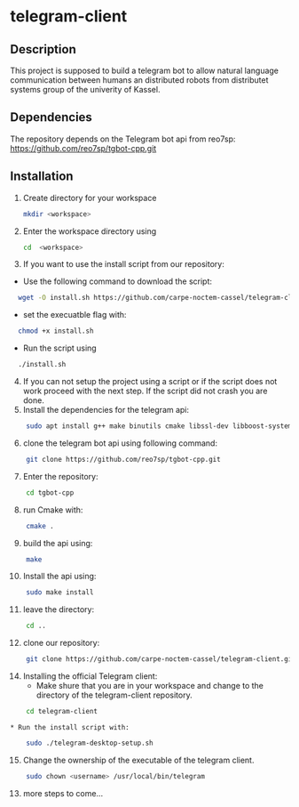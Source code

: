 # telegram-client
## Description
This project is supposed to build a telegram bot to allow natural language communication between humans an distributed robots from distributet systems group of the univerity of Kassel.  

## Dependencies
The repository depends on the Telegram bot api from reo7sp:  
https://github.com/reo7sp/tgbot-cpp.git

## Installation
1. Create directory for your workspace
    ```bash
    mkdir <workspace>
    ```
2. Enter the workspace directory using  
    ```bash 
    cd  <workspace>
    ```
3. If you want to use the install script from our repository:
  * Use the following command to download the script:  
  ```bash
    wget -O install.sh https://github.com/carpe-noctem-cassel/telegram-client/raw/master/install.sh
  ```
  * set the execuatble flag with:
  ```bash
    chmod +x install.sh
  ```
  * Run the script using  
  ```bash
    ./install.sh
  ```
4. If you can not setup the project using a script or if the script does not work proceed with the next step.
   If the script did not crash you are done.
5. Install the dependencies for the telegram api:  
```bash
    sudo apt install g++ make binutils cmake libssl-dev libboost-system-dev
```
6. clone the telegram bot api using following command:
```bash
    git clone https://github.com/reo7sp/tgbot-cpp.git
```
7. Enter the repository:
```bash
    cd tgbot-cpp
```
8. run Cmake with:  
```bash
    cmake .
```
9. build the api using:  
```bash
    make
```
10. Install the api using:  
```bash
    sudo make install
```
11. leave the directory:  
```bash
    cd ..
```
12. clone our repository:  
```bash
    git clone https://github.com/carpe-noctem-cassel/telegram-client.git
```
14. Installing the official Telegram client:  
    * Make shure that you are in your workspace and change to the directory of the telegram-client repository.  
```bash
    cd telegram-client
```
    * Run the install script with:  
```bash
    sudo ./telegram-desktop-setup.sh
```
15. Change the ownership of the executable of the telegram client.
```bash
    sudo chown <username> /usr/local/bin/telegram
```
13. more steps to come...
